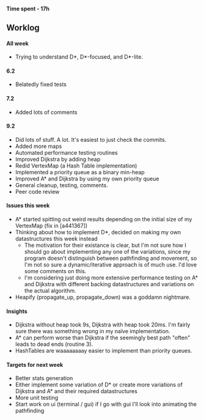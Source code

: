 #### Time spent - 17h

## Worklog
#### All week
* Trying to understand D\*, D\*-focused, and D\*-lite.
#### 6.2
* Belatedly fixed tests
#### 7.2
* Added lots of comments
#### 9.2
* Did lots of stuff. A lot. It's easiest to just check the commits.
* Added more maps
* Automated performance testing routines
* Improved Dijkstra by adding heap
* Redid VertexMap (a Hash Table implementation)
* Implemented a priority queue as a binary min-heap
* Improved A\* and Dijkstra by using my own priority queue
* General cleanup, testing, comments.
* Peer code review

#### Issues this week
* A\* started spitting out weird results depending on the initial size of my VertexMap (fix in [a441367])
* Thinking about how to implement D\*, decided on making my own datastructures this week instead
  * The motivation for their existance is clear, but I'm not sure how I should go about implementing any one of the variations, since my program doesn't distinguish between pathfinding and movement, so I'm not so sure a dynamic/iterative approach is of much use. I'd love some comments on this.
  * I'm considering just doing more extensive performance testing on A\* and Dijkstra with different backing datastructures and variations on the actual algorithm.
* Heapify (propagate\_up, propagate\_down) was a goddamn nightmare.

#### Insights
* Dijkstra without heap took 9s, Dijkstra with heap took 20ms. I'm fairly sure there was something wrong in my naïve implementation.
* A\* can perform worse than Dijkstra if the seemingly best path "often" leads to dead ends (routine 3).
* HashTables are waaaaaaaay easier to implement than priority queues.

#### Targets for next week
* Better stats generation
* Either implement some variation of D\* or create more variations of Dijkstra and A\* and their required datastructures
* More unit testing
* Start work on ui (terminal / gui) if I go with gui I'll look into animating the pathfinding
